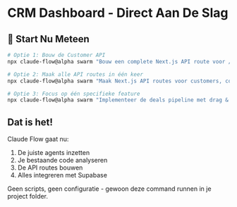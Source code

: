 # CRM Dashboard - Direct Aan De Slag

## 🚀 Start Nu Meteen

```bash
# Optie 1: Bouw de Customer API
npx claude-flow@alpha swarm "Bouw een complete Next.js API route voor /api/customers met GET, POST, PUT, DELETE operations die verbindt met de Supabase customers tabel"

# Optie 2: Maak alle API routes in één keer
npx claude-flow@alpha swarm "Maak Next.js API routes voor customers, contacts, deals en campaigns met volledige CRUD functionaliteit en Supabase integratie"

# Optie 3: Focus op één specifieke feature
npx claude-flow@alpha swarm "Implementeer de deals pipeline met drag & drop functionaliteit en realtime updates via Supabase"
```

## Dat is het! 

Claude Flow gaat nu:
1. De juiste agents inzetten
2. Je bestaande code analyseren
3. De API routes bouwen
4. Alles integreren met Supabase

Geen scripts, geen configuratie - gewoon deze command runnen in je project folder.